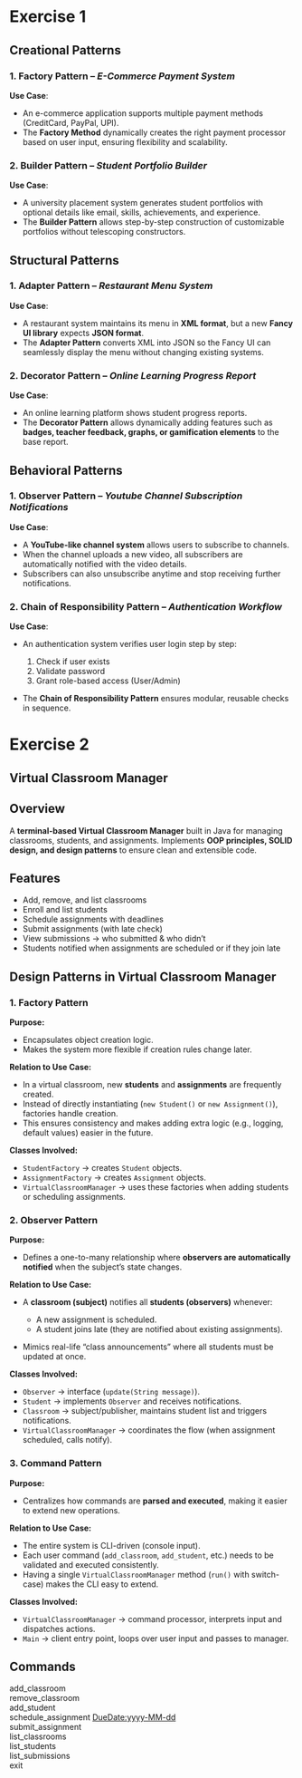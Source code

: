 # Exercise 1


## Creational Patterns

### 1. Factory Pattern – *E-Commerce Payment System*

**Use Case**:
* An e-commerce application supports multiple payment methods (CreditCard, PayPal, UPI).
* The **Factory Method** dynamically creates the right payment processor based on user input, ensuring flexibility and scalability.

### 2. Builder Pattern – *Student Portfolio Builder*

**Use Case**:
* A university placement system generates student portfolios with optional details like email, skills, achievements, and experience.
* The **Builder Pattern** allows step-by-step construction of customizable portfolios without telescoping constructors.



## Structural Patterns

### 1. Adapter Pattern – *Restaurant Menu System*

**Use Case**:
* A restaurant system maintains its menu in **XML format**, but a new **Fancy UI library** expects **JSON format**.
* The **Adapter Pattern** converts XML into JSON so the Fancy UI can seamlessly display the menu without changing existing systems.

### 2. Decorator Pattern – *Online Learning Progress Report*

**Use Case**:
* An online learning platform shows student progress reports.
* The **Decorator Pattern** allows dynamically adding features such as **badges, teacher feedback, graphs, or gamification elements** to the base report.



## Behavioral Patterns

### 1. Observer Pattern – *Youtube Channel Subscription Notifications*

**Use Case**:
* A **YouTube-like channel system** allows users to subscribe to channels.
* When the channel uploads a new video, all subscribers are automatically notified with the video details.
* Subscribers can also unsubscribe anytime and stop receiving further notifications.

### 2. Chain of Responsibility Pattern – *Authentication Workflow*

**Use Case**:
* An authentication system verifies user login step by step:

   1. Check if user exists
   2. Validate password
   3. Grant role-based access (User/Admin)

* The **Chain of Responsibility Pattern** ensures modular, reusable checks in sequence.



# Exercise 2


## Virtual Classroom Manager


## Overview

A **terminal-based Virtual Classroom Manager** built in Java for managing classrooms, students, and assignments.
Implements **OOP principles, SOLID design, and design patterns** to ensure clean and extensible code.


## Features

* Add, remove, and list classrooms
* Enroll and list students
* Schedule assignments with deadlines
* Submit assignments (with late check)
* View submissions → who submitted & who didn’t
* Students notified when assignments are scheduled or if they join late


## Design Patterns in Virtual Classroom Manager

### 1. **Factory Pattern**

**Purpose:**

* Encapsulates object creation logic.
* Makes the system more flexible if creation rules change later.

**Relation to Use Case:**

* In a virtual classroom, new **students** and **assignments** are frequently created.
* Instead of directly instantiating (`new Student()` or `new Assignment()`), factories handle creation.
* This ensures consistency and makes adding extra logic (e.g., logging, default values) easier in the future.

**Classes Involved:**

* `StudentFactory` → creates `Student` objects.
* `AssignmentFactory` → creates `Assignment` objects.
* `VirtualClassroomManager` → uses these factories when adding students or scheduling assignments.

### 2. **Observer Pattern**

**Purpose:**

* Defines a one-to-many relationship where **observers are automatically notified** when the subject’s state changes.

**Relation to Use Case:**

* A **classroom (subject)** notifies all **students (observers)** whenever:

  * A new assignment is scheduled.
  * A student joins late (they are notified about existing assignments).
* Mimics real-life “class announcements” where all students must be updated at once.

**Classes Involved:**

* `Observer` → interface (`update(String message)`).
* `Student` → implements `Observer` and receives notifications.
* `Classroom` → subject/publisher, maintains student list and triggers notifications.
* `VirtualClassroomManager` → coordinates the flow (when assignment scheduled, calls notify).
  
### 3. **Command Pattern**

**Purpose:**

* Centralizes how commands are **parsed and executed**, making it easier to extend new operations.

**Relation to Use Case:**

* The entire system is CLI-driven (console input).
* Each user command (`add_classroom`, `add_student`, etc.) needs to be validated and executed consistently.
* Having a single `VirtualClassroomManager` method (`run()` with switch-case) makes the CLI easy to extend.

**Classes Involved:**

* `VirtualClassroomManager` → command processor, interprets input and dispatches actions.
* `Main` → client entry point, loops over user input and passes to manager.


## Commands

add_classroom <ClassName>  
remove_classroom <ClassName>  
add_student <StudentId> <ClassName>  
schedule_assignment <ClassName> <AssignmentName> <DueDate:yyyy-MM-dd>  
submit_assignment <StudentId> <ClassName> <AssignmentName>  
list_classrooms  
list_students <ClassName>  
list_submissions <ClassName> <AssignmentName>  
exit  

